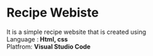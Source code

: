 # Recipe Webiste

It is a simple recipe website that is created using  <br>
Language :<strong> Html, css </strong> <br>
Platfrom: <strong> Visual Studio Code </strong> <br>

